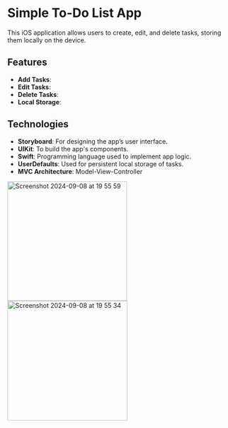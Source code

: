 # Simple To-Do List App

This iOS application allows users to create, edit, and delete tasks, storing them locally on the device. 

## Features
- **Add Tasks**: 
- **Edit Tasks**: 
- **Delete Tasks**: 
- **Local Storage**: 

## Technologies
- **Storyboard**: For designing the app’s user interface.
- **UIKit**: To build the app's components.
- **Swift**: Programming language used to implement app logic.
- **UserDefaults**: Used for persistent local storage of tasks.
- **MVC Architecture**: Model-View-Controller


<img width="270" alt="Screenshot 2024-09-08 at 19 55 59" src="https://github.com/user-attachments/assets/98cd8468-2f66-4822-ae92-e798ef9873b8">
<img width="271" alt="Screenshot 2024-09-08 at 19 55 34" src="https://github.com/user-attachments/assets/2371844d-f5a0-40fd-b0e2-a313a8ec6669">
